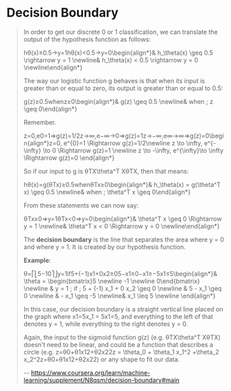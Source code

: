 # Decision Boundary
> 
> In order to get our discrete 0 or 1 classification, we can translate the output of the hypothesis function as follows:
> 
> hθ(x)≥0.5→y=1hθ(x)<0.5→y=0\begin{align*}& h_\theta(x) \geq 0.5 \rightarrow y = 1 \newline& h_\theta(x) < 0.5 \rightarrow y = 0 \newline\end{align*}
> 
> The way our logistic function g behaves is that when its input is greater than or equal to zero, its output is greater than or equal to 0.5:
> 
> g(z)≥0.5whenz≥0\begin{align*}& g(z) \geq 0.5 \newline& when \; z \geq 0\end{align*}
> 
> Remember.
> 
> z=0,e0=1⇒g(z)=1/2z→∞,e−∞→0⇒g(z)=1z→−∞,e∞→∞⇒g(z)=0\begin{align*}z=0, e^{0}=1 \Rightarrow g(z)=1/2\newline z \to \infty, e^{-\infty} \to 0 \Rightarrow g(z)=1 \newline z \to -\infty, e^{\infty}\to \infty \Rightarrow g(z)=0 \end{align*}
> 
> So if our input to g is θTX\theta^T XθTX, then that means:
> 
> hθ(x)=g(θTx)≥0.5whenθTx≥0\begin{align*}& h_\theta(x) = g(\theta^T x) \geq 0.5 \newline& when \; \theta^T x \geq 0\end{align*}
> 
> From these statements we can now say:
> 
> θTx≥0⇒y=1θTx<0⇒y=0\begin{align*}& \theta^T x \geq 0 \Rightarrow y = 1 \newline& \theta^T x < 0 \Rightarrow y = 0 \newline\end{align*}
> 
> The **decision boundary** is the line that separates the area where y = 0 and where y = 1\. It is created by our hypothesis function.
> 
> **Example**:
> 
> θ=⎡⎣5−10⎤⎦y=1if5+(−1)x1+0x2≥05−x1≥0−x1≥−5x1≤5\begin{align*}& \theta = \begin{bmatrix}5 \newline -1 \newline 0\end{bmatrix} \newline & y = 1 \; if \; 5 + (-1) x_1 + 0 x_2 \geq 0 \newline & 5 - x_1 \geq 0 \newline & - x_1 \geq -5 \newline& x_1 \leq 5 \newline \end{align*}
> 
> In this case, our decision boundary is a straight vertical line placed on the graph where x1=5x_1 = 5x1​=5, and everything to the left of that denotes y = 1, while everything to the right denotes y = 0.
> 
> Again, the input to the sigmoid function g(z) (e.g. θTX\theta^T XθTX) doesn't need to be linear, and could be a function that describes a circle (e.g. z=θ0+θ1x12+θ2x22z = \theta_0 + \theta_1 x_1^2 +\theta_2 x_2^2z=θ0​+θ1​x12​+θ2​x22​) or any shape to fit our data.
>
> -- https://www.coursera.org/learn/machine-learning/supplement/N8qsm/decision-boundary#main
